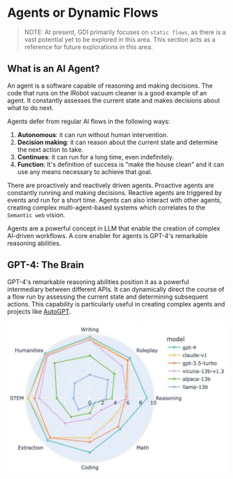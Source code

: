 # Agents or Dynamic Flows

> NOTE: At present, GDI primarily focuses on `static flows`, as there is a vast potential yet to be explored in this area. This section acts as a reference for future explorations in this area.

## What is an AI Agent?

An agent is a software capable of reasoning and making decisions. The code that runs on the IRobot vacuum cleaner is a good example of an agent. It constantly assesses the current state and makes decisions about what to do next.

Agents defer from regular AI flows in the following ways:

1. **Autonomous**: it can run without human intervention.
2. **Decision making**: it can reason about the current state and determine the next action to take.
3. **Continues**: it can run for a long time, even indefinitely.
4. **Function**: It's definition of success is "make the house clean" and it can use any means necessary to achieve that goal.

There are proactively and reactively driven agents. Proactive agents are constantly running and making decisions. Reactive agents are triggered by events and run for a short time. Agents can also interact with other agents, creating complex multi-agent-based systems which correlates to the `Semantic web` vision.

Agents are a powerful concept in LLM that enable the creation of complex AI-driven workflows. A core enabler for agents is GPT-4's remarkable reasoning abilities.

## GPT-4: The Brain

GPT-4's remarkable reasoning abilities position it as a powerful intermediary between different APIs. It can dynamically direct the course of a flow run by assessing the current state and determining subsequent actions. This capability is particularly useful in creating complex agents and projects like [AutoGPT](https://github.com/Significant-Gravitas/AutoGPT).

![Flow Run Visualization](https://raw.githubusercontent.com/dht/gdi-assets/main/docs/gpt4-reasoning.jpeg)
